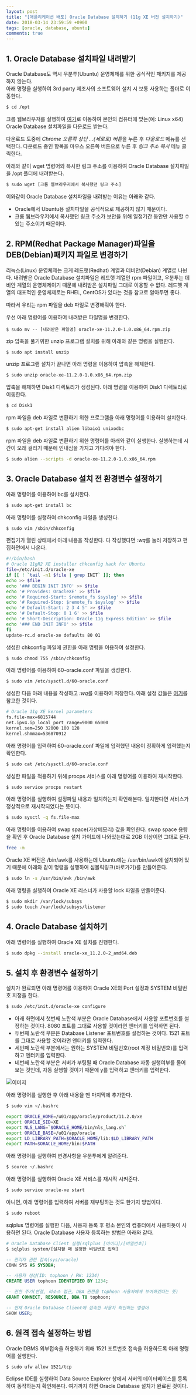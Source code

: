 ```yaml
---
layout: post
title: "[애플리케이션 배포] Oracle Database 설치하기 (11g XE 버전 설치하기)"
date: 2018-03-14 23:59:59 +0900
tags: [oracle, database, ubuntu]
comments: true
---
```

## 1. Oracle Database 설치파일 내려받기
Oracle Database도 역시 우분투(Ubuntu) 운영체제를 위한 공식적인 패키지를 제공하지 않는다.<br/>
아래 명령을 실행하여 3rd party 제조사의 소프트웨어 설치 시 보통 사용하는 폴더로 이동한다.
```sh
$ cd /opt
```
크롬 웹브라우저를 실행하여 [여기](http://www.oracle.com/technetwork/database/database-technologies/express-edition/downloads/index.html)로 이동하여 
본인의 컴퓨터에 맞는(예: Linux x64) Oracle Database 설치파일을 다운로드 받는다.

다운로드 도중에 *Chrome 오른쪽 상단 ...(세로로) 버튼*을 누른 후 *다운로드* 메뉴를 선택한다.
다운로드 중인 항목을 마우스 오른쪽 버튼으로 누른 후 *링크 주소 복사* 메뉴 클릭한다.

아래와 같이 wget 명령어와 복사한 링크 주소를 이용하여 Oracle Database 설치파일을 /opt 폴더에 내려받는다.
```sh
$ sudo wget [크롬 웹브라우저에서 복사했던 링크 주소]
```
이와같이 Oracle Database 설치파일을 내려받는 이유는 아래와 같다.
- Oracle에서 Ubuntu용 설치파일을 공식적으로 제공하지 않기 때문이다.
- 크롬 웹브라우저에서 복사했던 링크 주소가 보안을 위해 일정기간 동안만 사용할 수 있는 주소이기 때문이다.

## 2. RPM(Redhat Package Manager)파일을 DEB(Debian)패키지 파일로 변경하기
리눅스(Linux) 운영체제는 크게 레드햇(Redhat) 계열과 데비안(Debian) 계열로 나뉜다.
내려받은 Oracle Database 설치파일은 레드햇 계열인 rpm 파일이고, 우분투는 데비안 계열의 운영체제이기 때문에 내려받은 설치파일 그대로 이용할 수 없다.
레드햇 계열의 대표적인 운영체제로는 RHEL, CentOS가 있다는 것을 참고로 알아두면 좋다.

따라서 우리는 rpm 파일을 deb 파일로 변경해줘야 한다.

우선 아래 명령어를 이용하여 내려받은 파일명을 변경한다.
```
$ sudo mv -- [내려받은 파일명] oracle-xe-11.2.0-1.0.x86_64.rpm.zip
```

zip 압축을 풀기위한 unzip 프로그램 설치를 위해 아래와 같은 명령을 실행한다.
```sh
$ sudo apt install unzip
```

unzip 프로그램 설치가 끝나면 아래 명령을 이용하여 압축을 해제한다.
```sh
$ sudo unzip oracle-xe-11.2.0-1.0.x86_64.rpm.zip
```

압축을 해제하면 Disk1 디렉토리가 생성된다. 아래 명령을 이용하여 Disk1 디렉토리로 이동한다.
```sh
$ cd Disk1
```

rpm 파일을 deb 파일로 변환하기 위한 프로그램을 아래 명령어를 이용하여 설치한다.
```sh
$ sudo apt-get install alien libaio1 unixodbc
```

rpm 파일을 deb 파일로 변환하기 위한 명령어를 아래와 같이 실행한다.
실행하는데 시간이 오래 걸리기 때문에 인내심을 가지고 기다려야 한다.
```sh
$ sudo alien --scripts -d oracle-xe-11.2.0-1.0.x86_64.rpm
```

## 3. Oracle Database 설치 전 환경변수 설정하기
아래 명령어를 이용하여 bc를 설치한다.
```sh
$ sudo apt-get install bc
```

아래 명령어를 실행하여 chkconfig 파일을 생성한다.
```sh
$ sudo vim /sbin/chkconfig
```
편집기가 열린 상태에서 아래 내용을 작성한다.
다 작성했다면 *:wq*를 눌러 저장하고 편집화면에서 나온다.
```sh
#!/bin/bash
# Oracle 11gR2 XE installer chkconfig hack for Ubuntu
file=/etc/init.d/oracle-xe
if [[ ! `tail -n1 $file | grep INIT` ]]; then
echo >> $file
echo '### BEGIN INIT INFO' >> $file
echo '# Provides: OracleXE' >> $file
echo '# Required-Start: $remote_fs $syslog' >> $file
echo '# Required-Stop: $remote_fs $syslog' >> $file
echo '# Default-Start: 2 3 4 5' >> $file
echo '# Default-Stop: 0 1 6' >> $file
echo '# Short-Description: Oracle 11g Express Edition' >> $file
echo '### END INIT INFO' >> $file
fi
update-rc.d oracle-xe defaults 80 01
```

생성한 chkconfig 파일에 권한을 아래 명령을 이용하여 설정한다.
```sh
$ sudo chmod 755 /sbin/chkconfig
```

아래 명령어를 이용하여 60-oracle.conf 파일을 생성한다.
```sh
$ sudo vim /etc/sysctl.d/60-oracle.conf
```

생성한 다음 아래 내용을 작성하고 *:wq*를 이용하여 저장한다.
아래 설정 값들은 [여기](https://docs.oracle.com/cd/E17781_01/install.112/e18802/toc.htm)를 참고한 것이다.
```sh
# Oracle 11g XE kernel parameters
fs.file-max=6815744  
net.ipv4.ip_local_port_range=9000 65000  
kernel.sem=250 32000 100 128 
kernel.shmmax=536870912
```

아래 명령어를 입력하여 60-oracle.conf 파일에 입력했던 내용이 정확하게 입력했는지 확인한다.
```sh
$ sudo cat /etc/sysctl.d/60-oracle.conf
```

생성한 파일을 적용하기 위해 procps 서비스를 아래 명령어를 이용하여 재시작한다.
```sh
$ sudo service procps restart
```

아래 명령어를 실행하여 설정파일 내용과 일치하는지 확인해본다. 일치한다면 서비스가 정상적으로 재시작되었다는 뜻이다.
```sh
$ sudo sysctl -q fs.file-max
```

아래 명령어를 이용하여 swap space(가상메모리) 값을 확인한다.
swap space 용량을 확인 후 Oracle Database 설치 가이드에 나와있는대로 2GB 이상이면 그대로 둔다.
```sh
free -m
```

Oracle XE 버전은 /bin/awk를 사용하는데 Ubuntu에는 /usr/bin/awk에 설치되어 있기 때문에 아래와 같이 명령을 실행하여 심볼릭링크(바로가기)를 만들어준다.
```sh
$ sudo ln -s /usr/bin/awk /bin/awk
```

아래 명령을 실행하여 Oracle XE 리스너가 사용할 lock 파일을 만들어준다.
```sh
$ sudo mkdir /var/lock/subsys
$ sudo touch /var/lock/subsys/listener
```

## 4. Oracle Database 설치하기
아래 명령어를 실행하여 Oracle XE 설치를 진행한다.
```sh
$ sudo dpkg --install oracle-xe_11.2.0-2_amd64.deb
```

## 5. 설치 후 환경변수 설정하기
설치가 완료되면 아래 명령어를 이용하여 Oracle XE의 Port 설정과 SYSTEM 비밀번호 지정을 한다.
```sh
$ sudo /etc/init.d/oracle-xe configure
```
- 아래 화면에서 첫번째 노란색 부분은 Oracle Database에서 사용할 포트번호를 설정하는 것이다. 8080 포트를 그대로 사용할 것이라면 엔터키를 입력하면 된다.
- 두번째 노란색 부분은 Database Listener 포트번호를 설정하는 것이다. 1521 포트를 그대로 사용할 것이라면 엔터키를 입력한다.
- 세번째 노란색 부분에서는 원하는 SYSTEM 비밀번호(root 계정 비밀번호)를 입력하고 엔터키를 입력한다.
- 네번째 노란색 부분은 서버가 부팅될 때 Oracle Database 자동 실행여부를 물어보는 것인데, 자동 실행할 것이기 때문에 y를 입력하고 엔터키를 입력한다.

![이미지](/files/setup-oracle-to-ubuntu-01.png)

아래 명령어를 실행한 후 아래 내용을 맨 마지막에 추가한다.
```sh
$ sudo vim ~/.bashrc
```
```sh
export ORACLE_HOME=/u01/app/oracle/product/11.2.0/xe
export ORACLE_SID=XE
export NLS_LANG=`$ORACLE_HOME/bin/nls_lang.sh`
export ORACLE_BASE=/u01/app/oracle
export LD_LIBRARY_PATH=$ORACLE_HOME/lib:$LD_LIBRARY_PATH
export PATH=$ORACLE_HOME/bin:$PATH
```

아래 명령어를 실행하여 변경사항을 우분투에게 알려준다.
```sh
$ source ~/.bashrc
```

아래 명령어를 실행하여 Oracle XE 서비스를 재시작 시켜준다.
```sh
$ sudo service oracle-xe start
```

아니면, 아래 명령어를 입력하여 서버를 재부팅하는 것도 한가지 방법이다.
```sh
$ sudo reboot
```

sqlplus 명령어를 실행한 다음, 사용자 등록 후 평소 본인의 컴퓨터에서 사용하듯이 사용하면 된다.
Oracle Database 사용자 등록하는 방법은 아래와 같다.
```sh
# Oracle Database Client 실행(sqlplus [아이디]/[비밀번호])
$ sqlplus system/[설치할 때 설정한 비밀번호 입력]
```
```sql
-- 관리자 권한 접속(sys/oracle)
CONN SYS AS SYSDBA;

-- 사용자 생성(ID: tophoon / PW: 1234)
CREATE USER tophoon IDENTIFIED BY 1234;

-- 권한 주기(연결, 리소스 접근, DBA 권한을 tophoon 사용자에게 부여하겠다는 뜻)
GRANT CONNECT, RESOURCE, DBA TO tophoon;

-- 현재 Oracle Database Client에 접속한 사용자 확인하는 명령어
SHOW USER;
```

## 6. 원격 접속 설정하는 방법
Oracle DBMS 외부접속을 허용하기 위해 1521 포트번호 접속을 허용하도록 아래 명령어를 실행한다.
```sh
$ sudo ufw allow 1521/tcp
```
Eclipse IDE를 실행하여 Data Source Explorer 창에서 서버의 데이터베이스를 등록하여 동작하는지 확인해본다.
여기까지 하면 Oracle Database 설치가 완료된 것이다.

